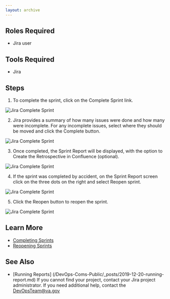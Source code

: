 ```yaml
--- 
layout: archive 
---
```


## Roles Required
* Jira user
## Tools Required
* Jira
## Steps
1. To complete the sprint, click on the Complete Sprint link. 

![Jira Complete Sprint](/DevOps-Coms-Public/assets/images/jira/complete_sprint_img1.png)

2. Jira provides a summary of how many issues were done and how many were incomplete. For any incomplete issues, select where they should be moved and click the Complete button.

![Jira Complete Sprint](/DevOps-Coms-Public/assets/images/jira/complete_sprint_img2.png)

3. Once completed, the Sprint Report will be displayed, with the option to Create the Retrospective in Confluence (optional). 

![Jira Complete Sprint](/DevOps-Coms-Public/assets/images/jira/complete_sprint_img3.png)

4. If the sprint was completed by accident, on the Sprint Report screen click on the three dots on the right and select Reopen sprint. 

![Jira Complete Sprint](/DevOps-Coms-Public/assets/images/jira/complete_sprint_img4.png)

5. Click the Reopen button to reopen the sprint. 

![Jira Complete Sprint](/DevOps-Coms-Public/assets/images/jira/complete_sprint_img5.png)

## Learn More
* [Completing Sprints]( https://confluence.atlassian.com/jirasoftwareserver084/completing-a-sprint-979407472.html)
* [Reopening Sprints]( https://confluence.atlassian.com/jirasoftwareserver084/reopening-a-sprint-979407478.html)
## See Also
* [Running Reports] (/DevOps-Coms-Public/_posts/2019-12-20-running-report.md)
If you cannot find your project, contact your Jira project administrator. If you need additional help, contact the DevOpsTeam@va.gov

